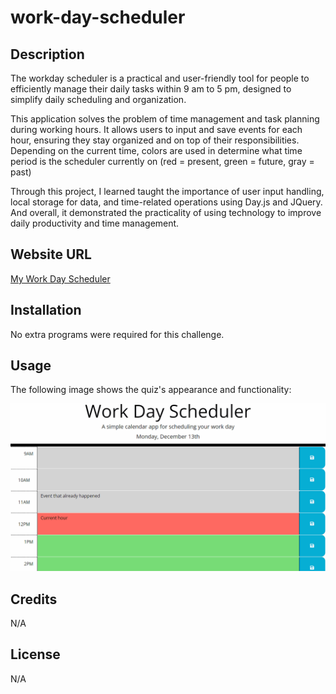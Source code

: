 # work-day-scheduler

## Description 

The workday scheduler is a practical and user-friendly tool for people to efficiently manage their daily tasks within 9 am to 5 pm, designed to simplify daily scheduling and organization.

This application solves the problem of time management and task planning during working hours. It allows users to input and save events for each hour, ensuring they stay organized and on top of their responsibilities. Depending on the current time, colors are used in determine what time period is the scheduler currently on (red = present, green = future, gray = past)

Through this project, I learned taught the importance of user input handling, local storage for data, and time-related operations using Day.js and JQuery. And overall, it demonstrated the practicality of using technology to improve daily productivity and time management.

## Website URL

[My Work Day Scheduler](https://1ncarnat10n.github.io/work-day-scheduler/)

## Installation

No extra programs were required for this challenge.

## Usage

The following image shows the quiz's appearance and functionality:

![The work day scheduler runs from 9 am-5 pm for managing your daily events.](./Assets/05-third-party-apis-homework-demo.gif)

## Credits

N/A

## License

N/A

